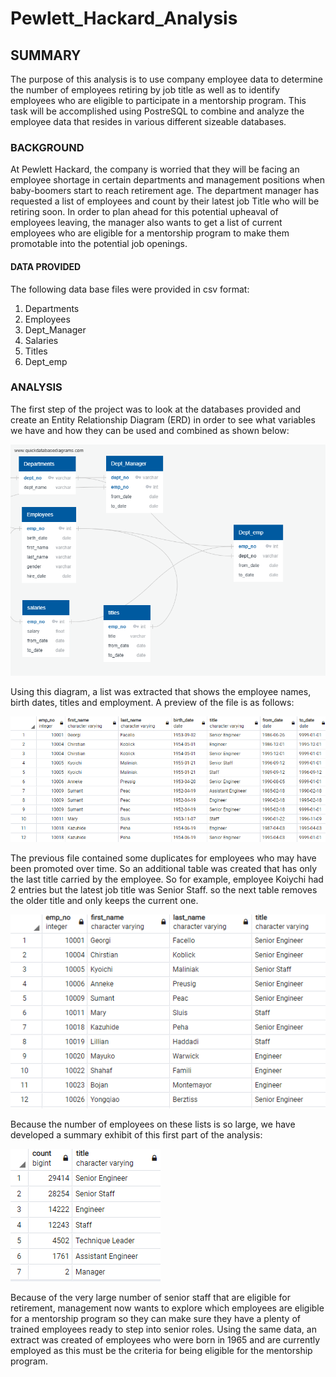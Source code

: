 # Pewlett_Hackard_Analysis
## SUMMARY
The purpose of this analysis is to use company employee data to determine the number of employees retiring by job title as well as to identify employees who are eligible to participate in a mentorship program.  This task will be accomplished using PostreSQL to combine and analyze the employee data that resides in various different sizeable databases.
### BACKGROUND
At Pewlett Hackard, the company is worried that they will be facing an employee shortage in certain departments and management positions when baby-boomers start to reach retirement age.  The department manager has requested a list of employees and count by their latest job Title who will be retiring soon.  In order to plan ahead for this potential upheaval of employees leaving, the manager also wants to get a list of current employees who are eligible for a mentorship program to make them promotable into the potential job openings.
#### DATA PROVIDED 
The following data base files were provided in csv format:
1. Departments
2. Employees
3. Dept_Manager
4. Salaries
5. Titles
6. Dept_emp
  
### ANALYSIS
The first step of the project was to look at the databases provided and create an Entity Relationship Diagram (ERD) in order to see what variables we have and how they can be used and combined as shown below:
  
![](https://github.com/xactuary/Pewlett_Hackard_Analysis/blob/main/Data/EmployeeDB.png)
  
Using this diagram, a list was extracted that shows the employee names, birth dates, titles and employment.  A preview of the file is as follows:
  
![](https://github.com/xactuary/Pewlett_Hackard_Analysis/blob/main/Data/Table_1_retirement_titles_snip.PNG)
  
The previous file contained some duplicates for employees who may have been promoted over time.  So an additional table was created that has only the last title carried by the employee.  So for example, employee Koiychi had 2 entries but the latest job title was Senior Staff.  so the next table removes the older title and only keeps the current one. 
  
![](https://github.com/xactuary/Pewlett_Hackard_Analysis/blob/main/Data/Table_2_unique_titles_snip.PNG)
  
Because the number of employees on these lists is so large, we have developed a summary exhibit of this first part of the analysis:
  
![](https://github.com/xactuary/Pewlett_Hackard_Analysis/blob/main/Data/Table_3_retiring_titles_snip.PNG)

Because of the very large number of senior staff that are eligible for retirement, management now wants to explore which employees are eligible for a mentorship program so they can make sure they have a plenty of trained employees ready to step into senior roles.  Using the same data, an extract was created of employees who were born in 1965 and are currently employed as this must be the criteria for being eligible for the mentorship program.  
  


